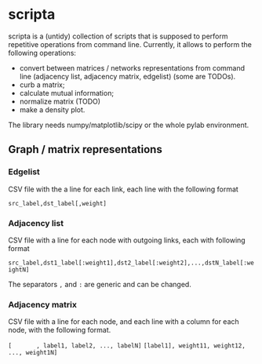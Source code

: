 scripta
=======

scripta is a (untidy) collection of scripts that is supposed to perform repetitive operations from command line. Currently, it allows to perform the following operations:
* convert between matrices / networks representations from command line (adjacency list, adjacency matrix, edgelist) (some are TODOs).
* curb a matrix;
* calculate mutual information;
* normalize matrix (TODO)
* make a density plot.

The library needs numpy/matplotlib/scipy or the whole pylab environment.

Graph / matrix representations
------------------------------

### Edgelist
CSV file with the a line for each link, each line with the following
format

`src_label,dst_label[,weight]`

### Adjacency list
CSV file with a line for each node with outgoing links, each with following format

`src_label,dst1_label[:weight1],dst2_label[:weight2],...,dstN_label[:weightN]`

The separators `,` and `:` are generic and can be changed.

### Adjacency matrix
CSV file with a line for each node, and each line with a column for each
node, with the following format.

`[       , label1, label2, ..., labelN]`
`[label1], weight11, weight12, ..., weight1N]`
